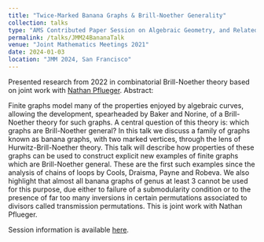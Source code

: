 ```yaml
---
title: "Twice-Marked Banana Graphs & Brill-Noether Generality"
collection: talks
type: "AMS Contributed Paper Session on Algebraic Geometry, and Related Topics"
permalink: /talks/JMM24BananaTalk
venue: "Joint Mathematics Meetings 2021"
date: 2024-01-03
location: "JMM 2024, San Francisco"
---
```


Presented research from 2022 in combinatorial Brill-Noether theory based on joint work with [Nathan Pflueger](https://npflueger.github.io/). Abstract:

Finite graphs model many of the properties enjoyed by algebraic curves, allowing the development, spearheaded by Baker and Norine, of a Brill-Noether theory for such graphs. A central question of this theory is: which graphs are Brill-Noether general? In this talk we discuss a family of graphs known as banana graphs, with two marked vertices, through the lens of Hurwitz-Brill-Noether theory. This talk will describe how properties of these graphs can be used to construct explicit new examples of finite graphs which are Brill-Noether general. These are the first such examples since the analysis of chains of loops by Cools, Draisma, Payne and Robeva. We also highlight that almost all banana graphs of genus at least 3 cannot be used for this purpose, due either to failure of a submodularity condition or to the presence of far too many inversions in certain permutations associated to divisors called transmission permutations. This is joint work with Nathan Pflueger.

Session information is available [here](https://meetings.ams.org/math/jmm2024/meetingapp.cgi/Session/9118).
